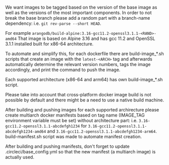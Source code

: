 We want images to be tagged based on the version of the base image as well as the versions of the most important components. In order to not break the base branch please add a random part with a branch-name dependency: i.e. `git rev-parse --short HEAD`.

For example `arangodb/build-alpine:3.16-gcc11.2-openssl3.1.1-<RAND>-amd64`
That image is based on Alpine 3.16 and has gcc 11.2 and OpenSSL 3.1.1 installed built for x86-64 architecture.

To automate and simplify this, for each dockerfile there are build-image_*.sh scripts that create an image with the `latest-<ARCH>` tag and afterwards automatically determine the relevant version numbers, tags the image accordingly, and print the command to push the image.

Each supported architecture (x86-64 and arm64) has own build-image_*.sh script.

Please take into account that cross-platform docker image build is not possible by default and there might be a need to use a native build machine.

After building and pushing images for each supported archirecture please create multiarch docker manifests based on tag name (IMAGE_TAG environment variable must be set) without architecture part: i.e. `3.16-gcc11.2-openssl3.1.1-abcdefgh1234` for `3.16-gcc11.2-openssl3.1.1-abcdefgh1234-amd64` and `3.16-gcc11.2-openssl3.1.1-abcdefgh1234-arm64`. build-manifest.sh script was made to automate manifest creation.

After building and pushing manifests, don't forget to update .circleci/base_config.yml so that the new manifest (a multiarch image) is actually used.
